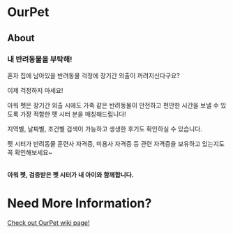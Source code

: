 # OurPet

## About
### **내 반려동물을 부탁해!**

혼자 집에 남아있을 반려동물 걱정에 장기간 외출이 꺼려지신다구요?

이제 걱정하지 마세요!

아워 펫은 장기간 외출 시에도 가족 같은 반려동물이 안전하고 편안한 시간을 보낼 수 있도록 가장 적합한 펫 시터 분을 매칭해드립니다!

지역별, 날짜별, 조건별 검색이 가능하고 생생한 후기도 확인하실 수 있습니다.

펫 시터가 반려동물 훈련사 자격증, 미용사 자격증 등 관련 자격증을 보유하고 있는지도 꼭 확인해보세요~
<br/><br/>

**아워 펫, 검증받은 펫 시터가 내 아이와 함께합니다.**

# Need More Information?
[Check out OurPet wiki page!](https://github.com/TTurbo0824/OurPet/wiki)